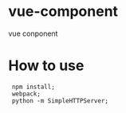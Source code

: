 # vue-component
vue conponent

# How to use

```
 npm install;
 webpack;
 python -m SimpleHTTPServer;
```
